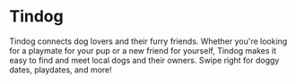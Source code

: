 # Tindog
Tindog connects dog lovers and their furry friends. Whether you're looking for a playmate for your pup or a new friend for yourself, Tindog makes it easy to find and meet local dogs and their owners. Swipe right for doggy dates, playdates, and more!
